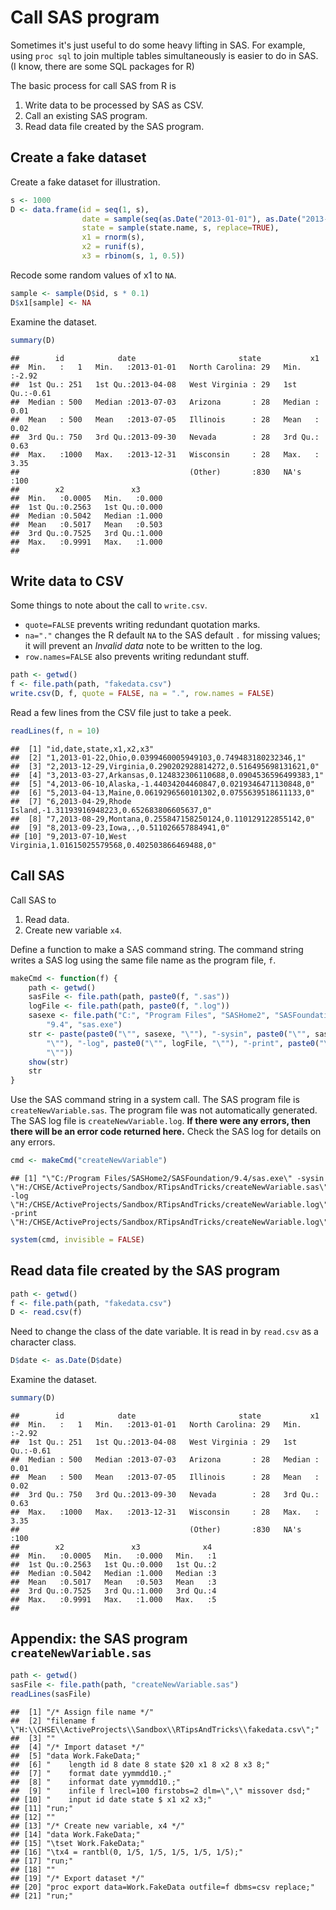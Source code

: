 # Call SAS program

Sometimes it's just useful to do some heavy lifting in SAS.
For example, using `proc sql` to join multiple tables simultaneously is easier to do in SAS.
(I know, there are some SQL packages for R)

The basic process for call SAS from R is

1. Write data to be processed by SAS as CSV.
2. Call an existing SAS program.
3. Read data file created by the SAS program.


## Create a fake dataset

Create a fake dataset for illustration.


```r
s <- 1000
D <- data.frame(id = seq(1, s),
	            date = sample(seq(as.Date("2013-01-01"), as.Date("2013-12-31"), 1), s, replace=TRUE),
	            state = sample(state.name, s, replace=TRUE),
	            x1 = rnorm(s),
	            x2 = runif(s),
	            x3 = rbinom(s, 1, 0.5))
```


Recode some random values of x1 to `NA`.


```r
sample <- sample(D$id, s * 0.1)
D$x1[sample] <- NA
```


Examine the dataset.


```r
summary(D)
```

```
##        id            date                       state           x1       
##  Min.   :   1   Min.   :2013-01-01   North Carolina: 29   Min.   :-2.92  
##  1st Qu.: 251   1st Qu.:2013-04-08   West Virginia : 29   1st Qu.:-0.61  
##  Median : 500   Median :2013-07-03   Arizona       : 28   Median : 0.01  
##  Mean   : 500   Mean   :2013-07-05   Illinois      : 28   Mean   : 0.02  
##  3rd Qu.: 750   3rd Qu.:2013-09-30   Nevada        : 28   3rd Qu.: 0.63  
##  Max.   :1000   Max.   :2013-12-31   Wisconsin     : 28   Max.   : 3.35  
##                                      (Other)       :830   NA's   :100    
##        x2               x3       
##  Min.   :0.0005   Min.   :0.000  
##  1st Qu.:0.2563   1st Qu.:0.000  
##  Median :0.5042   Median :1.000  
##  Mean   :0.5017   Mean   :0.503  
##  3rd Qu.:0.7525   3rd Qu.:1.000  
##  Max.   :0.9991   Max.   :1.000  
## 
```



## Write data to CSV

Some things to note about the call to `write.csv`.

* `quote=FALSE` prevents writing redundant quotation marks.
* `na="."` changes the R default `NA` to the SAS default `.` for missing values; it will prevent an *Invalid data* note to be written to the log.
* `row.names=FALSE` also prevents writing redundant stuff.


```r
path <- getwd()
f <- file.path(path, "fakedata.csv")
write.csv(D, f, quote = FALSE, na = ".", row.names = FALSE)
```


Read a few lines from the CSV file just to take a peek.


```r
readLines(f, n = 10)
```

```
##  [1] "id,date,state,x1,x2,x3"                                         
##  [2] "1,2013-01-22,Ohio,0.0399460005949103,0.749483180232346,1"       
##  [3] "2,2013-12-29,Virginia,0.290202928814272,0.516495698131621,0"    
##  [4] "3,2013-03-27,Arkansas,0.124832306110688,0.0904536596499383,1"   
##  [5] "4,2013-06-10,Alaska,-1.44034204460847,0.0219346471130848,0"     
##  [6] "5,2013-04-13,Maine,0.0619296560101302,0.0755639518611133,0"     
##  [7] "6,2013-04-29,Rhode Island,-1.31193916948223,0.652683806605637,0"
##  [8] "7,2013-08-29,Montana,0.255847158250124,0.110129122855142,0"     
##  [9] "8,2013-09-23,Iowa,.,0.511026657884941,0"                        
## [10] "9,2013-07-10,West Virginia,1.01615025579568,0.402503866469488,0"
```



## Call SAS

Call SAS to

1. Read data.
2. Create new variable `x4`.

Define a function to make a SAS command string.
The command string writes a SAS log using the same file name as the program file, `f`.


```r
makeCmd <- function(f) {
    path <- getwd()
    sasFile <- file.path(path, paste0(f, ".sas"))
    logFile <- file.path(path, paste0(f, ".log"))
    sasexe <- file.path("C:", "Program Files", "SASHome2", "SASFoundation", 
        "9.4", "sas.exe")
    str <- paste(paste0("\"", sasexe, "\""), "-sysin", paste0("\"", sasFile, 
        "\""), "-log", paste0("\"", logFile, "\""), "-print", paste0("\"", logFile, 
        "\""))
    show(str)
    str
}
```


Use the SAS command string in a system call.
The SAS program file is `createNewVariable.sas`.
The program file was not automatically generated.
The SAS log file is `createNewVariable.log`.
**If there were any errors, then there will be an error code returned here.**
Check the SAS log for details on any errors.


```r
cmd <- makeCmd("createNewVariable")
```

```
## [1] "\"C:/Program Files/SASHome2/SASFoundation/9.4/sas.exe\" -sysin \"H:/CHSE/ActiveProjects/Sandbox/RTipsAndTricks/createNewVariable.sas\" -log \"H:/CHSE/ActiveProjects/Sandbox/RTipsAndTricks/createNewVariable.log\" -print \"H:/CHSE/ActiveProjects/Sandbox/RTipsAndTricks/createNewVariable.log\""
```

```r
system(cmd, invisible = FALSE)
```



## Read data file created by the SAS program


```r
path <- getwd()
f <- file.path(path, "fakedata.csv")
D <- read.csv(f)
```


Need to change the class of the date variable.
It is read in by `read.csv` as a character class.


```r
D$date <- as.Date(D$date)
```



Examine the dataset.


```r
summary(D)
```

```
##        id            date                       state           x1       
##  Min.   :   1   Min.   :2013-01-01   North Carolina: 29   Min.   :-2.92  
##  1st Qu.: 251   1st Qu.:2013-04-08   West Virginia : 29   1st Qu.:-0.61  
##  Median : 500   Median :2013-07-03   Arizona       : 28   Median : 0.01  
##  Mean   : 500   Mean   :2013-07-05   Illinois      : 28   Mean   : 0.02  
##  3rd Qu.: 750   3rd Qu.:2013-09-30   Nevada        : 28   3rd Qu.: 0.63  
##  Max.   :1000   Max.   :2013-12-31   Wisconsin     : 28   Max.   : 3.35  
##                                      (Other)       :830   NA's   :100    
##        x2               x3              x4   
##  Min.   :0.0005   Min.   :0.000   Min.   :1  
##  1st Qu.:0.2563   1st Qu.:0.000   1st Qu.:2  
##  Median :0.5042   Median :1.000   Median :3  
##  Mean   :0.5017   Mean   :0.503   Mean   :3  
##  3rd Qu.:0.7525   3rd Qu.:1.000   3rd Qu.:4  
##  Max.   :0.9991   Max.   :1.000   Max.   :5  
## 
```



## Appendix: the SAS program `createNewVariable.sas`


```r
path <- getwd()
sasFile <- file.path(path, "createNewVariable.sas")
readLines(sasFile)
```

```
##  [1] "/* Assign file name */"                                                         
##  [2] "filename f \"H:\\CHSE\\ActiveProjects\\Sandbox\\RTipsAndTricks\\fakedata.csv\";"
##  [3] ""                                                                               
##  [4] "/* Import dataset */"                                                           
##  [5] "data Work.FakeData;"                                                            
##  [6] "    length id 8 date 8 state $20 x1 8 x2 8 x3 8;"                               
##  [7] "    format date yymmdd10.;"                                                     
##  [8] "    informat date yymmdd10.;"                                                   
##  [9] "    infile f lrecl=100 firstobs=2 dlm=\",\" missover dsd;"                      
## [10] "    input id date state $ x1 x2 x3;"                                            
## [11] "run;"                                                                           
## [12] ""                                                                               
## [13] "/* Create new variable, x4 */"                                                  
## [14] "data Work.FakeData;"                                                            
## [15] "\tset Work.FakeData;"                                                            
## [16] "\tx4 = rantbl(0, 1/5, 1/5, 1/5, 1/5, 1/5);"                                      
## [17] "run;"                                                                           
## [18] ""                                                                               
## [19] "/* Export dataset */"                                                           
## [20] "proc export data=Work.FakeData outfile=f dbms=csv replace;"                     
## [21] "run;"
```

